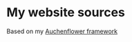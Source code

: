 My website sources
============

Based on my [Auchenflower framework][1]

[1]: <https://github.com/idooo/python-auchenflower>
